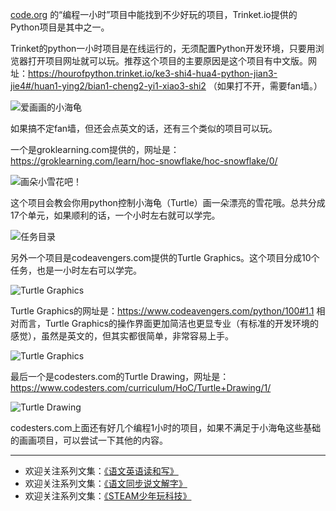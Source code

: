 [code.org](https://code.org/learn) 的“编程一小时”项目中能找到不少好玩的项目，Trinket.io提供的Python项目是其中之一。

Trinket的python一小时项目是在线运行的，无须配置Python开发环境，只要用浏览器打开项目网址就可以玩。推荐这个项目的主要原因是这个项目有中文版。网址：https://hourofpython.trinket.io/ke3-shi4-hua4-python-jian3-jie4#/huan1-ying2/bian1-cheng2-yi1-xiao3-shi2 （如果打不开，需要fan墙。）

![爱画画的小海龟](http://upload-images.jianshu.io/upload_images/275449-544ed17ae317c685.png?imageMogr2/auto-orient/strip%7CimageView2/2/w/1240)

如果搞不定fan墙，但还会点英文的话，还有三个类似的项目可以玩。

一个是groklearning.com提供的，网址是：https://groklearning.com/learn/hoc-snowflake/hoc-snowflake/0/

![画朵小雪花吧！](http://upload-images.jianshu.io/upload_images/275449-62f10104cfa6355d.png?imageMogr2/auto-orient/strip%7CimageView2/2/w/1240)

这个项目会教会你用python控制小海龟（Turtle）画一朵漂亮的雪花哦。总共分成17个单元，如果顺利的话，一个小时左右就可以学完。

![任务目录](http://upload-images.jianshu.io/upload_images/275449-92469ec335e1d6e5.png?imageMogr2/auto-orient/strip%7CimageView2/2/w/1240)

另外一个项目是codeavengers.com提供的Turtle Graphics。这个项目分成10个任务，也是一小时左右可以学完。

![Turtle Graphics](http://upload-images.jianshu.io/upload_images/275449-f2c5d1a5874c534b.png?imageMogr2/auto-orient/strip%7CimageView2/2/w/1240)

Turtle Graphics的网址是：https://www.codeavengers.com/python/100#1.1
相对而言，Turtle Graphics的操作界面更加简洁也更显专业（有标准的开发环境的感觉），虽然是英文的，但其实都很简单，非常容易上手。

![Turtle Graphics](http://upload-images.jianshu.io/upload_images/275449-20fa8e61b15d94a9.png?imageMogr2/auto-orient/strip%7CimageView2/2/w/1240)

最后一个是codesters.com的Turtle Drawing，网址是：https://www.codesters.com/curriculum/HoC/Turtle+Drawing/1/

![Turtle Drawing](http://upload-images.jianshu.io/upload_images/275449-7719be45526c78f2.png?imageMogr2/auto-orient/strip%7CimageView2/2/w/1240)

codesters.com上面还有好几个编程1小时的项目，如果不满足于小海龟这些基础的画画项目，可以尝试一下其他的内容。

-------
* 欢迎关注系列文集：[《语文英语读和写》](http://www.jianshu.com/nb/8869173)
* 欢迎关注系列文集：[《语文同步说文解字》](http://www.jianshu.com/notebooks/6718880)
* 欢迎关注系列文集：[《STEAM少年玩科技》](http://www.jianshu.com/nb/10476879)
